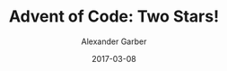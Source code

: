 ---
layout: post
title: "Advent of Code: Two Stars!"
date: "2017-03-08"
author: "Alexander Garber"
tags: []
---